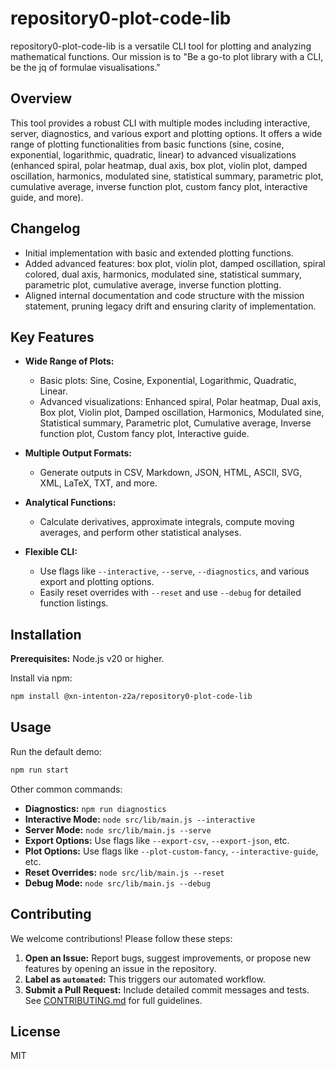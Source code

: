 # repository0-plot-code-lib

repository0-plot-code-lib is a versatile CLI tool for plotting and analyzing mathematical functions. Our mission is to "Be a go-to plot library with a CLI, be the jq of formulae visualisations."

## Overview

This tool provides a robust CLI with multiple modes including interactive, server, diagnostics, and various export and plotting options. It offers a wide range of plotting functionalities from basic functions (sine, cosine, exponential, logarithmic, quadratic, linear) to advanced visualizations (enhanced spiral, polar heatmap, dual axis, box plot, violin plot, damped oscillation, harmonics, modulated sine, statistical summary, parametric plot, cumulative average, inverse function plot, custom fancy plot, interactive guide, and more).

## Changelog

- Initial implementation with basic and extended plotting functions.
- Added advanced features: box plot, violin plot, damped oscillation, spiral colored, dual axis, harmonics, modulated sine, statistical summary, parametric plot, cumulative average, inverse function plotting.
- Aligned internal documentation and code structure with the mission statement, pruning legacy drift and ensuring clarity of implementation.

## Key Features

- **Wide Range of Plots:**
  - Basic plots: Sine, Cosine, Exponential, Logarithmic, Quadratic, Linear.
  - Advanced visualizations: Enhanced spiral, Polar heatmap, Dual axis, Box plot, Violin plot, Damped oscillation, Harmonics, Modulated sine, Statistical summary, Parametric plot, Cumulative average, Inverse function plot, Custom fancy plot, Interactive guide.

- **Multiple Output Formats:**
  - Generate outputs in CSV, Markdown, JSON, HTML, ASCII, SVG, XML, LaTeX, TXT, and more.

- **Analytical Functions:**
  - Calculate derivatives, approximate integrals, compute moving averages, and perform other statistical analyses.

- **Flexible CLI:**
  - Use flags like `--interactive`, `--serve`, `--diagnostics`, and various export and plotting options.
  - Easily reset overrides with `--reset` and use `--debug` for detailed function listings.

## Installation

**Prerequisites:** Node.js v20 or higher.

Install via npm:

```bash
npm install @xn-intenton-z2a/repository0-plot-code-lib
```

## Usage

Run the default demo:

```bash
npm run start
```

Other common commands:

- **Diagnostics:** `npm run diagnostics`
- **Interactive Mode:** `node src/lib/main.js --interactive`
- **Server Mode:** `node src/lib/main.js --serve`
- **Export Options:** Use flags like `--export-csv`, `--export-json`, etc.
- **Plot Options:** Use flags like `--plot-custom-fancy`, `--interactive-guide`, etc.
- **Reset Overrides:** `node src/lib/main.js --reset`
- **Debug Mode:** `node src/lib/main.js --debug`

## Contributing

We welcome contributions! Please follow these steps:

1. **Open an Issue:** Report bugs, suggest improvements, or propose new features by opening an issue in the repository.
2. **Label as `automated`:** This triggers our automated workflow.
3. **Submit a Pull Request:** Include detailed commit messages and tests. See [CONTRIBUTING.md](./CONTRIBUTING.md) for full guidelines.

## License

MIT

